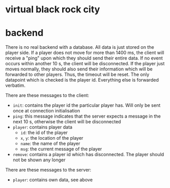 # virtual black rock city


# backend
There is no real backend with a database. All data is just stored on the player side.
If a player does not move for more than 1400 ms, the client will receive a "ping" upon which they should send their entire data. If no event occurs within another 10 s, the client will be disconnected.
If the player just moves normally, they should also send their information which will be forwarded to other players. Thus, the timeout will be reset.
The only datapoint which is checked is the player id. Everything else is forwarded verbatim.

There are these messages to the client:

* `init`: contains the player id the particular player has. Will only be sent once at connection initialisation
* `ping`: this message indicates that the server expects a message in the next 10 s, otherwise the client will be disconnected
* `player`: contains player data
  * `id`: the id of the player
  * `x`, `y`: the location of the player
  * `name`: the name of the player
  * `msg`: the current message of the player
* `remove`: contains a player id which has disconnected. The player should not be shown any longer

There are these messages to the server:
* `player`: contains own data, see above
